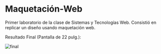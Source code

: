 # Maquetación-Web
Primer laboratorio de la clase de Sistemas y Tecnologías Web. Consistió en replicar un diseño usando maquetación web. 

Resultado Final (Pantalla de 22 pulg.):

![final](https://user-images.githubusercontent.com/43117675/72776630-82b38800-3bd8-11ea-9ef5-2474273bdcae.png)
